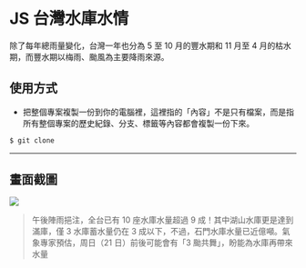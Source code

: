 # JS 台灣水庫水情

除了每年總雨量變化，台灣一年也分為 5 至 10 月的豐水期和 11 月至 4 月的枯水期，而豐水期以梅雨、颱風為主要降雨來源。

## 使用方式
- 把整個專案複製一份到你的電腦裡，這裡指的「內容」不是只有檔案，而是指所有整個專案的歷史紀錄、分支、標籤等內容都會複製一份下來。
```sh
$ git clone
```

----

## 畫面截圖
![](https://i.imgur.com/qea712n.png)
> 午後陣雨挹注，全台已有 10 座水庫水量超過 9 成！其中湖山水庫更是達到滿庫，僅 3 水庫蓄水量仍在 3 成以下，不過，石門水庫水量已近億噸。氣象專家預估，周日（21 日）前後可能會有「3 颱共舞」，盼能為水庫再帶來水量
